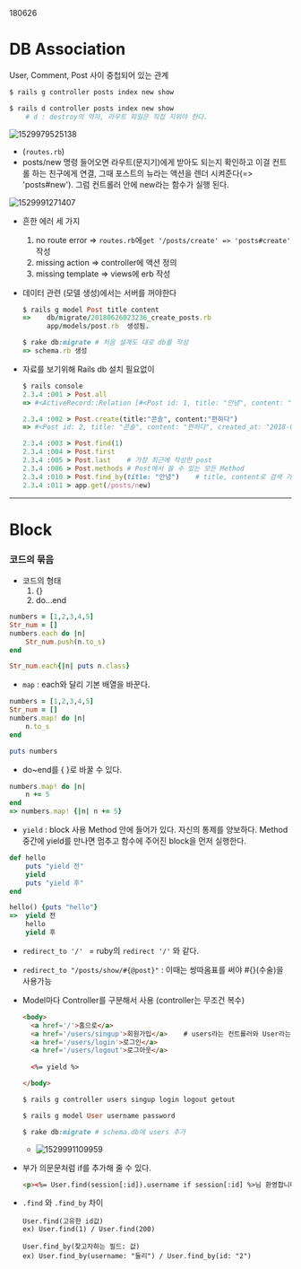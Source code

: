 180626

# DB Association

User, Comment, Post 사이 중첩되어 있는 관계

```ruby
$ rails g controller posts index new show

$ rails d controller posts index new show
	# d : destroy의 약자, 라우트 파일은 직접 지워야 한다.
```

![1529979525138](https://user-images.githubusercontent.com/37928445/41897773-32eecad4-7963-11e8-88cb-f571ecbebedf.png)

* (`routes.rb`)
* posts/new 명령 들어오면 라우트(문지기)에게 받아도 되는지 확인하고 이걸 컨트롤 하는 친구에게 연결, 그때 포스트의 뉴라는 액션을 렌더 시켜준다(=> 'posts#new'). 그럼 컨트롤러 안에 new라는 함수가 실행 된다.

![1529991271407](https://user-images.githubusercontent.com/37928445/41897800-42c49ae2-7963-11e8-9014-3e8b11b2f9d7.png)

* 흔한 에러 세 가지

  1. no route error => `routes.rb`에`get '/posts/create' => 'posts#create'` 작성
  2. missing action => controller에 액션 정의
  3. missing template => views에 erb 작성

* 데이터 관련 (모델 생성)에서는 서버를 꺼야한다 

  ```ruby
  $ rails g model Post title content
  =>    db/migrate/20180626023236_create_posts.rb
        app/models/post.rb	생성됨.
  ```

  ```ruby
  $ rake db:migrate	# 처음 설계도 대로 db를 작성
  => schema.rb 생성
  ```

* 자료를 보기위해 Rails db 설치 필요없이 

  ```ruby
  $ rails console
  2.3.4 :001 > Post.all
  => #<ActiveRecord::Relation [#<Post id: 1, title: "안녕", content: "호이", created_at: "2018-06-26 02:38:24", updated_at: "2018-06-26 02:38:24">
  
  2.3.4 :002 > Post.create(title:"콘솔", content:"편하다")
  => #<Post id: 2, title: "콘솔", content: "편하다", created_at: "2018-06-26 02:41:44", updated_at: "2018-06-26 02:41:44"
  
  2.3.4 :003 > Post.find(1)
  2.3.4 :004 > Post.first
  2.3.4 :005 > Post.last	# 가장 최근에 작성한 post
  2.3.4 :006 > Post.methods	# Post에서 쓸 수 있는 모든 Method
  2.3.4 :010 > Post.find_by(title: "안녕")	# title, content로 검색 가능
  2.3.4 :011 > app.get(/posts/new)
  
  
  ```

---

# Block

### 코드의 묶음

* 코드의 형태
  1. {}
  2. do...end

```ruby
numbers = [1,2,3,4,5]
Str_num = []
numbers.each do |n|
    Str_num.push(n.to_s)
end

Str_num.each{|n| puts n.class}
```

* `map` : each와 달리 기본 배열을 바꾼다.

```ruby
numbers = [1,2,3,4,5]
Str_num = []
numbers.map! do |n|
    n.to_s
end

puts numbers
```

* do~end를 { }로 바꿀 수 있다.

```ruby
numbers.map! do |n|
    n += 5
end
=> numbers.map! {|n| n += 5}
```

* `yield` : block 사용 Method 안에 들어가 있다. 자신의 통제를 양보하다. Method 중간에 yield를 만나면 멈추고 함수에 주어진 block을 먼저 실행한다.

```ruby
def hello
    puts "yield 전"
    yield
    puts "yield 후"
end

hello() {puts "hello"}
=> 	yield 전
	hello
	yield 후
```

* `redirect_to '/' ` = ruby의 `redirect '/'` 와 같다.

* `redirect_to "/posts/show/#{@post}"` : 이때는 쌍따옴표를 써야 #{}(수술)을 사용가능

* Model마다 Controller를 구분해서 사용 (controller는 무조건 복수)

  ```html
  <body>
    <a href='/'>홈으로</a>
    <a href='/users/singup'>회원가입</a>	# users라는 컨트롤러와 User라는 모델을 만든다.
    <a href='/users/login'>로그인</a>
    <a href='/users/logout'>로그아웃</a>
    
    <%= yield %>
  
  </body>
  ```

  ```ruby
  $ rails g controller users singup login logout getout
  
  $ rails g model User username password
  
  $ rake db:migrate	# schema.db에 users 추가
  ```

  * ![1529991109959](https://user-images.githubusercontent.com/37928445/41897808-4ebbf61a-7963-11e8-9690-97fe9b0bc84b.png)

* 부가 의문문처럼 if를 추가해 줄 수 있다.

  ```html
  <p><%= User.find(session[:id]).username if session[:id] %>님 환영합니다.</p>
  ```

  

* `.find` 와 `.find_by` 차이

  ```
  User.find(고유한 id값)
  ex) User.find(1) / User.find(200)
  
  User.find_by(찾고자하는 필드: 값)
  ex) User.find_by(username: "둘리") / User.find_by(id: "2")
  ```

  